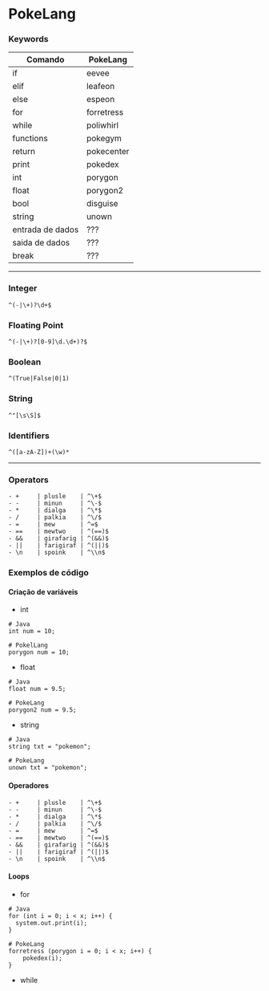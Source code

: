 # PokeLang

### Keywords

| Comando          | PokeLang   |
| ---------------- | ---------- |
| if               | eevee      |
| elif             | leafeon    |
| else             | espeon     |
| for              | forretress |
| while            | poliwhirl  |
| functions        | pokegym    |
| return           | pokecenter |
| print            | pokedex    |
| int              | porygon    |
| float            | porygon2   |
| bool             | disguise   |
| string           | unown      |
| entrada de dados | ???        |
| saida de dados   | ???        |
| break            | ???        |

---

### Integer

`^(-|\+)?\d+$`

### Floating Point

`^(-|\+)?[0-9]\d.\d+)?$`

### Boolean

`^(True|False|0|1)`

### String

`^"[\s\S]$`

### Identifiers

`^([a-zA-Z])+(\w)*`

---

### Operators

```
- +     | plusle    | ^\+$
- -     | minun     | ^\-$
- *     | dialga    | ^\*$
- /     | palkia    | ^\/$
- =     | mew       | ^=$
- ==    | mewtwo    | ^(==)$
- &&    | girafarig | ^(&&)$
- ||    | farigiraf | ^(||)$
- \n    | spoink    | ^\\n$
```

### Exemplos de código

#### Criação de variáveis

- int

```
# Java
int num = 10;

# PokelLang
porygon num = 10;
```

- float

```
# Java
float num = 9.5;

# PokeLang
porygon2 num = 9.5;
```

- string

```
# Java
string txt = "pokemon";

# PokeLang
unown txt = "pokemon";
```

#### Operadores

```
- +     | plusle    | ^\+$
- -     | minun     | ^\-$
- *     | dialga    | ^\*$
- /     | palkia    | ^\/$
- =     | mew       | ^=$
- ==    | mewtwo    | ^(==)$
- &&    | girafarig | ^(&&)$
- ||    | farigiraf | ^(||)$
- \n    | spoink    | ^\\n$
```

#### Loops

- for

```
# Java
for (int i = 0; i < x; i++) {
  system.out.print(i);
}

# PokeLang
forretress (porygon i = 0; i < x; i++) {
    pokedex(i);
}
```

- while
